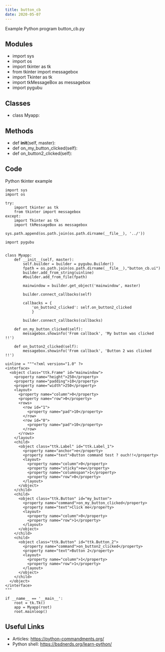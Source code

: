 ```yaml
---
title: button_cb
date: 2020-05-07
---
```

Example Python program button_cb.py

## Modules

* import sys
* import os
* import tkinter as tk
* from tkinter import messagebox
* import Tkinter as tk
* import tkMessageBox as messagebox
* import pygubu

## Classes

* class Myapp:

## Methods

* def __init__(self, master):
* def on_my_button_clicked(self):
* def on_button2_clicked(self):

## Code

Python tkinter example

    import sys
    import os
     
    try:
        import tkinter as tk
        from tkinter import messagebox
    except:
        import Tkinter as tk
        import tkMessageBox as messagebox
     
    sys.path.append(os.path.join(os.path.dirname(__file__), '../'))
     
    import pygubu
     
     
    class Myapp:
        def __init__(self, master):
            self.builder = builder = pygubu.Builder()
            fpath = os.path.join(os.path.dirname(__file__),"button_cb.ui")
            builder.add_from_string(uinline)
            #builder.add_from_file(fpath)
     
            mainwindow = builder.get_object('mainwindow', master)
     
            builder.connect_callbacks(self)
     
            callbacks = {
                'on_button2_clicked': self.on_button2_clicked
                }
     
            builder.connect_callbacks(callbacks)
     
        def on_my_button_clicked(self):
            messagebox.showinfo('From callback', 'My button was clicked !!')
     
        def on_button2_clicked(self):
            messagebox.showinfo('From callback', 'Button 2 was clicked !!')
    
    uinline = """<?xml version="1.0" ?>
    <interface>
      <object class="ttk.Frame" id="mainwindow">
        <property name="height">250</property>
        <property name="padding">10</property>
        <property name="width">250</property>
        <layout>
          <property name="column">0</property>
          <property name="row">0</property>
          <rows>
            <row id="1">
              <property name="pad">10</property>
            </row>
            <row id="0">
              <property name="pad">10</property>
            </row>
          </rows>
        </layout>
        <child>
          <object class="ttk.Label" id="ttk.Label_1">
            <property name="anchor">e</property>
            <property name="text">Button command test ? ouch!!</property>
            <layout>
              <property name="column">0</property>
              <property name="sticky">ew</property>
              <property name="columnspan">1</property>
              <property name="row">0</property>
            </layout>
          </object>
        </child>
        <child>
          <object class="ttk.Button" id="my_button">
            <property name="command">on_my_button_clicked</property>
            <property name="text">Click me</property>
            <layout>
              <property name="column">0</property>
              <property name="row">1</property>
            </layout>
          </object>
        </child>
        <child>
          <object class="ttk.Button" id="ttk.Button_2">
            <property name="command">on_button2_clicked</property>
            <property name="text">Button 2</property>
            <layout>
              <property name="column">1</property>
              <property name="row">1</property>
            </layout>
          </object>
        </child>
      </object>
    </interface>
    """
    
    if __name__ == '__main__':
        root = tk.Tk()
        app = Myapp(root)
        root.mainloop()
    

## Useful Links

- Articles: https://python-commandments.org/
- Python shell: https://bsdnerds.org/learn-python/
